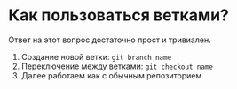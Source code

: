 # Как пользоваться ветками?

Ответ на этот вопрос достаточно прост и тривиален.

1. Создание новой ветки:
	`git branch name`
2. Переключение между ветками:
	`git checkout name`
3. Далее работаем как с обычным репозиторием



